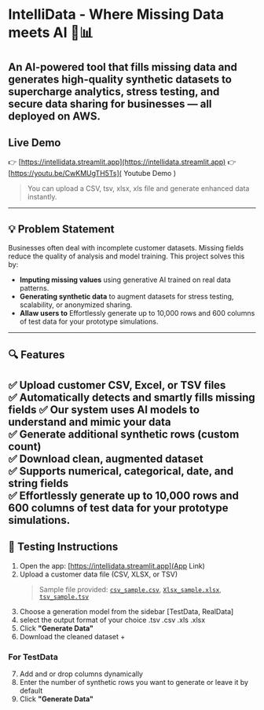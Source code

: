 # IntelliData - Where Missing Data meets AI 🧠📊

An AI-powered tool that fills missing data and generates high-quality synthetic datasets to supercharge analytics, stress testing, and secure data sharing for businesses — all deployed on AWS.
---

## Live Demo

👉 [https://intellidata.streamlit.app](https://intellidata.streamlit.app)
👉 [https://youtu.be/CwKMUgTH5Ts]( Youtube Demo )

> You can upload a CSV, tsv, xlsx, xls file and generate enhanced data instantly.

---

## 💡 Problem Statement

Businesses often deal with incomplete customer datasets. Missing fields reduce the quality of analysis and model training. This project solves this by:

- **Imputing missing values** using generative AI trained on real data patterns.
- **Generating synthetic data** to augment datasets for stress testing, scalability, or anonymized sharing.
- **Allaw users to** Effortlessly generate up to 10,000 rows and 600 columns of test data for your prototype simulations.

---

## 🔍 Features

✅ Upload customer CSV, Excel, or TSV files  
✅ Automatically detects and smartly fills missing fields 
✅ Our system uses AI models to understand and mimic your data  
✅ Generate additional synthetic rows (custom count)  
✅ Download clean, augmented dataset  
✅ Supports numerical, categorical, date, and string fields  
✅ Effortlessly generate up to 10,000 rows and 600 columns of test data for your prototype simulations.
---

## 🧪 Testing Instructions

1. Open the app: [https://intellidata.streamlit.app](App Link)
2. Upload a customer data file (CSV, XLSX, or TSV)  
   > Sample file provided: [`csv_sample.csv`](./samples/csv_sample.csv), [`Xlsx_sample.xlsx`](./samples/xlsx_sample.xlsx), [`tsv_sample.tsv`](./samples/tsv_sample.tsv) 
3. Choose a generation model from the sidebar [TestData, RealData]
4. select the output format of your choice .tsv .csv .xls .xlsx
5. Click **"Generate Data"**
6. Download the cleaned dataset + 
### For TestData
7. Add and or drop columns dynamically
7. Enter the number of synthetic rows you want to generate or leave it by default
8. Click **"Generate Data"**

